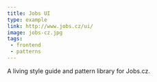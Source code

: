 ```yaml
---
title: Jobs UI
type: example
link: http://www.jobs.cz/ui/
image: jobs-cz.jpg
tags:
 - frontend
 - patterns
---
```


A living style guide and pattern library for Jobs.cz.
